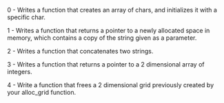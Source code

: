0 - Writes a function that creates an array of chars, and initializes it with a specific char.

1 - Writes a function that returns a pointer to a newly allocated space in memory, which contains a copy of the string given as a parameter.

2 - Writes a function that concatenates two strings.

3 - Writes a function that returns a pointer to a 2 dimensional array of integers.

4 - Write a function that frees a 2 dimensional grid previously created by your alloc_grid function.

